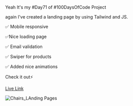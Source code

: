 Yeah It's my #Day71 of #100DaysOfCode Project

again I've created a landing page by using  Tailwind and JS.

✅ Mobile responsive

✅Nice loading page

✅ Email validation

✅ Swiper  for products

✅ Added nice animations 


Check it out⚡️

[Live Link](https://roobiwebdev.github.io/Day-71-StoolMart-LandingPage/)




![Chairs_LAnding Pages](https://github.com/user-attachments/assets/a233166c-ac0a-41b4-b8a5-9883838bfebb)

